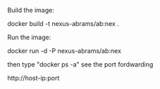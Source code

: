 Build the image:

docker build -t nexus-abrams/ab:nex .

Run the image:

docker run -d -P nexus-abrams/ab:nex

then type "docker ps -a" see the port fordwarding 

http://host-ip:port
